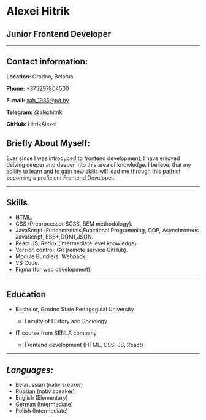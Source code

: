 # **Alexei Hitrik**

## **Junior Frontend Developer**

---

## **Contact information:**

**Location:** Grodno, Belarus

**Phone:** +375297804500

**E-mail:** xah_1985@tut.by

**Telegram:** @alexhitrik

**GitHub:** HitrikAlexei

## **Briefly About Myself:**

Ever since I was introduced to frontend development, I have enjoyed delving deeper and deeper into this area of knowledge. I believe, that my ability to learn and to gain new skills will lead me through this path of becoming a proficient Frontend Developer.

---

## **Skills**

- HTML.
- CSS (Preprocessor SCSS, BEM methodology).
- JavaScript (Fundamentals,Functional Programming, OOP, Asynchronous JavaScript, ES6+,DOM),JSON.
- React JS, Redux (intermediate level knowledge).
- Version control: Git (remote service GitHub).
- Module Bundlers: Webpack.
- VS Code.
- Figma (for web development).

---

## **Education**

- Bachelor, Grodno State Pedagogical University

  - Faculty of History and Sociology

- IT course from SENLA company
  - Frontend development (HTML, CSS, JS, React)

---

## _Languages:_

- Belarussian (nativ sreaker)
- Russian (nativ speaker)
- English (Elementary)
- German (Intermediate)
- Polish (Intermediate)
